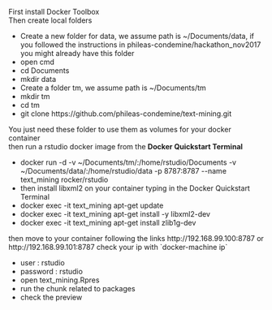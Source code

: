 First install Docker Toolbox<br>
Then create local folders
<ul>
<li> Create a new folder for data, we assume path is ~/Documents/data, if you followed the instructions in phileas-condemine/hackathon_nov2017 you might already have this folder
<li> open cmd
<li> cd Documents
<li> mkdir data
<li> Create a folder tm, we assume path is ~/Documents/tm
<li> mkdir tm
<li> cd tm
<li> git clone https://github.com/phileas-condemine/text-mining.git
</ul>
You just need these folder to use them as volumes for your docker container<br>
then run a rstudio docker image from the <b>Docker Quickstart Terminal</b><br>
<ul>
<li> docker run -d -v ~/Documents/tm/:/home/rstudio/Documents -v ~/Documents/data/:/home/rstudio/data -p 8787:8787 --name text_mining rocker/rstudio
<li>then install libxml2 on your container typing in the Docker Quickstart Terminal
<li> docker exec -it text_mining apt-get update
<li> docker exec -it text_mining apt-get install -y libxml2-dev
<li> docker exec -it text_mining apt-get install zlib1g-dev
</ul>
then move to your container following the links http://192.168.99.100:8787 or http://192.168.99.101:8787 check your ip with `docker-machine ip`
<ul>
<li> user : rstudio
<li> password : rstudio
<li> open text_mining.Rpres
<li> run the chunk related to packages
<li> check the preview
</ul>
